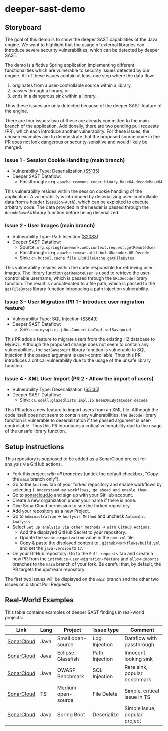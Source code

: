 # deeper-sast-demo

## Storyboard

The goal of this demo is to show the deeper SAST capabilities of the Java engine. We want to highlight that the usage of external libraries can introduce severe security vulnerabilities, which can be detected by deeper SAST.

The demo is a fictive Spring application implementing different functionalities which are vulnerable to security issues detected by our engine. All of these issues contain at least one step where the data flow:

1. originates from a user-controllable source within a library,
2. passes through a library, or
3. ends in a dangerous sink within a library.

Thus these issues are only detected because of the deeper SAST feature of the engine.

There are four issues: two of these are already committed to the main branch of the application. Additionally, there are two pending pull requests (PR), which each introduce another vulnerability. For these issues, the chosen examples aim to demonstrate that the proposed source code in the PR does not look dangerous or security-sensitive and would likely be merged.

### Issue 1 - Session Cookie Handling (main branch)

* Vulnerability Type: Deserialization ([S5135](https://rules.sonarsource.com/java/RSPEC-5135/))
* Deeper SAST Dataflow:
  * Passthrough: `org.apache.commons.codec.binary.Base64.decodeBase64`

This vulnerability resides within the session cookie handling of the application. A vulnerability is introduced by deserializing user-controllable data from a header (`Session-Auth`), which can be exploited to execute arbitrary code. The data provided in the header is passed through the `decodeBase64` library function before being deserialized.


### Issue 2 - User Images (main branch)

* Vulnerability Type: Path Injection ([S2083](https://rules.sonarsource.com/java/RSPEC-2083/))
* Deeper SAST Dataflow:
  * Source:  `org.springframework.web.context.request.getRemoteUser`
  * Passthrough: `org.apache.tomcat.util.buf.UDecoder.URLDecode`
  * Sink: `cn.hutool.cache.file.LRUFileCache.getFileBytes`

This vulnerability resides within the code responsible for retrieving user images. The library function `getRemoteUser` is used to retrieve the user-controllable username, which is passed through the `URLDecode` library function. The result is concatenated to a file path, which is passed to the `getFileBytes` library function introducing a path injection vulnerability.


### Issue 3 - User Migration (PR 1 - Introduce user migration feature)

* Vulnerability Type: SQL Injection ([S3649](https://rules.sonarsource.com/java/RSPEC-3649/))
* Deeper SAST Dataflow:
  * Sink: `com.mysql.cj.jdbc.ConnectionImpl.setSavepoint`

This PR adds a feature to migrate users from the existing H2 database to MySQL. Although the proposed change does not seem to contain any vulnerabilities, the `setSavepoint` library function is vulnerable to SQL injection if the passed argument is user-controllable. Thus this PR introduces a critical vulnerability due to the usage of the unsafe library function.

### Issue 4 - XML User Import (PR 2 - Allow the import of users)

* Vulnerability Type: Deserialization ([S5135](https://rules.sonarsource.com/java/RSPEC-5135/))
* Deeper SAST Dataflow:
  * Sink: `ca.odell.glazedlists.impl.io.BeanXMLByteCoder.decode`

This PR adds a new feature to import users from an XML file. Although the code itself does not seem to contain any vulnerabilities, the `decode` library function is vulnerable to deserialization if the passed argument is user-controllable. Thus this PR introduces a critical vulnerability due to the usage of the unsafe library function.


## Setup instructions

This repository is supposed to be added as a SonarCloud project for analysis via GitHub actions.

* Fork this project *with all branches* (untick the default checkbox, "Copy the `main` branch only").
* Go to the `Actions` tab of your forked repository and enable workflows by selecting `I understand my workflows, go ahead and enable them`.
* Go to [sonarcloud.io](https://sonarcloud.io/sessions/new) and sign up with your GitHub account.
* Create a new organization under your name if there is none.
* Give SonarCloud permission to see the forked repository.
* Add your repository as a new Project.
* Go to `Administration` -> `Analysis Method` and uncheck `Automatic Analysis`.
* Select `Set up analysis via other methods` -> `With GitHub Actions`.
  * Add the displayed GitHub Secret to your repository.
  * Update the `sonar.organization` value in the `pom.xml` file.
  * Copy & paste the displayed content to `.github/workflows/build.yml` and set the `java-version` to `17`.
* On your GitHub repository: Go to the `Pull requests` tab and create a new PR from the `introduce-user-migration-feature` and `allow-imports` branches to the `main` branch of your fork. Be careful that, by default, the PR targets the upstream repository.

The first two issues will be displayed on the `main` branch and the other two issues on distinct Pull Requests.

## Real-World Examples

This table contains examples of deeper SAST findings in real-world projects:

| Link | Lang | Project | Issue type | Comment |
| --- | --- | --- | --- | --- |
| [SonarCloud](https://sonarcloud.io/project/issues?id=org.monarchinitiative.exomiser:exomiser&open=AYaYnkzfchh4gFFcKnDe) | Java | Small open-source | Log Injection | Dataflow with passthrough |
| [SonarCloud](https://sonarcloud.io/project/issues?id=dmatej_glassfish&open=AYX94MJvhKb2vw3fmeKu) | Java | Eclipse Glassfish | Path Injection | Innocent looking sink |
| [SonarCloud](https://sonarcloud.io/project/issues?id=siguser_benchmarkjava-gh&open=AYjEl06qrBlwzkIdugy7) | Java | OWASP Benchmark | SQL Injection | Rare sink, popular benchmark |
| [SonarCloud](https://sonarcloud.io/project/issues?id=lightswitch05_zwave-js-ui&open=AYaUAEYH58jG26HSBsPN) | TS | Medium open-source | File Delete | Simple, critical issue in TS |
| [SonarCloud](https://sonarcloud.io/project/issues?id=Visclo96_spring-boot&open=AYbbZ3D1FcQgtBJC0HXd) | Java | Spring Boot | Deserialize | Simple issue, popular project |
